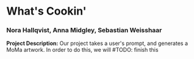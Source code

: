 # What's Cookin'
### Nora Hallqvist, Anna Midgley, Sebastian Weisshaar

**Project Description:**
Our project takes a user's prompt, and generates a MoMa artwork. In order to do this, we will
#TODO: finish this